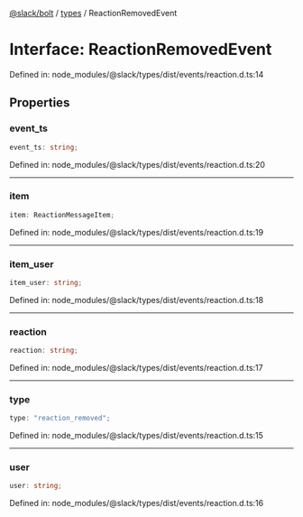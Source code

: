 [@slack/bolt](../../../../index.md) / [types](../index.md) / ReactionRemovedEvent

# Interface: ReactionRemovedEvent

Defined in: node\_modules/@slack/types/dist/events/reaction.d.ts:14

## Properties

### event\_ts

```ts
event_ts: string;
```

Defined in: node\_modules/@slack/types/dist/events/reaction.d.ts:20

***

### item

```ts
item: ReactionMessageItem;
```

Defined in: node\_modules/@slack/types/dist/events/reaction.d.ts:19

***

### item\_user

```ts
item_user: string;
```

Defined in: node\_modules/@slack/types/dist/events/reaction.d.ts:18

***

### reaction

```ts
reaction: string;
```

Defined in: node\_modules/@slack/types/dist/events/reaction.d.ts:17

***

### type

```ts
type: "reaction_removed";
```

Defined in: node\_modules/@slack/types/dist/events/reaction.d.ts:15

***

### user

```ts
user: string;
```

Defined in: node\_modules/@slack/types/dist/events/reaction.d.ts:16
